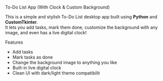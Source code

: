 To-Do List App (With Clock & Custom Background)

This is a simple and stylish To-Do List desktop app built using **Python** and **CustomTkinter**.  
It lets you add tasks, mark them done, customize the background with any image, and even has a live digital clock!



Features

- Add tasks
- Mark tasks as done
- Change the background image to anything you like
- Built-in live digital clock
- Clean UI with dark/light theme compatibilit

